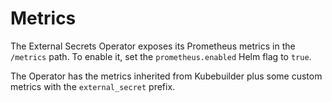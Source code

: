 # Metrics

The External Secrets Operator exposes its Prometheus metrics in the `/metrics` path. To enable it, set the `prometheus.enabled` Helm flag to `true`.

The Operator has the metrics inherited from Kubebuilder plus some custom metrics with the `external_secret` prefix.